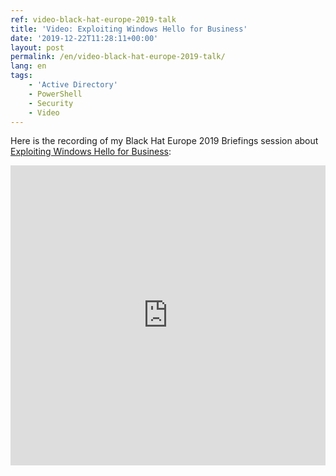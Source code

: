 ```yaml
---
ref: video-black-hat-europe-2019-talk
title: 'Video: Exploiting Windows Hello for Business'
date: '2019-12-22T11:28:11+00:00'
layout: post
permalink: /en/video-black-hat-europe-2019-talk/
lang: en
tags:
    - 'Active Directory'
    - PowerShell
    - Security
    - Video
---
```


Here is the recording of my Black Hat Europe 2019 Briefings session about [Exploiting Windows Hello for&nbsp;Business](https://www.blackhat.com/eu-19/briefings/schedule/#exploiting-windows-hello-for-business-17260):

<iframe width="100%" height="480px" allow="accelerometer; autoplay; encrypted-media; gyroscope; picture-in-picture" allowfullscreen="" frameborder="0" src="https://www.youtube.com/embed/u22XC01ewn0?feature=oembed"></iframe>